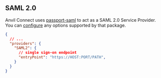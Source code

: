 ## SAML 2.0

Anvil Connect uses [passport-saml][passport-saml] to act as a SAML 2.0 Service Provider. 
You can [configure][passport-saml-configure] any options supported by that package.

```json
{
  // ...
  "providers": {
    "SAML2": {
      // single sign-on endpoint
      "entryPoint": "https://HOST:PORT/PATH",
    }    
  }
}
```

[passport-saml]: https://github.com/bergie/passport-saml
[passport-saml-configure]: https://github.com/bergie/passport-saml#configure-strategy
